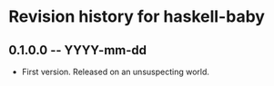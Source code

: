# Revision history for haskell-baby

## 0.1.0.0 -- YYYY-mm-dd

* First version. Released on an unsuspecting world.

